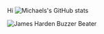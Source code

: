 <!--
**MichaelYang-lyx/MichaelYang-lyx** is a ✨ _special_ ✨ repository because its `README.md` (this file) appears on your GitHub profile.

Here are some ideas to get you started:

- 🔭 I’m currently working on ...
- 🌱 I’m currently learning ...
- 👯 I’m looking to collaborate on ...
- 🤔 I’m looking for help with ...
- 💬 Ask me about ...
- 📫 How to reach me: ...
- 😄 Pronouns: ...
- ⚡ Fun fact: ...
-->
Hi
![Michaels's GitHub stats](https://github-readme-stats.vercel.app/api?username=MichaelYang-lyx&show_icons=true&theme=radical)


![James Harden Buzzer Beater](https://github.com/MichaelYang-lyx/MichaelYang-lyx/blob/main/harden2.gif)
